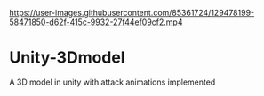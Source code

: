 

https://user-images.githubusercontent.com/85361724/129478199-58471850-d62f-415c-9932-27f44ef09cf2.mp4

# Unity-3Dmodel
A 3D model in unity with attack animations implemented
